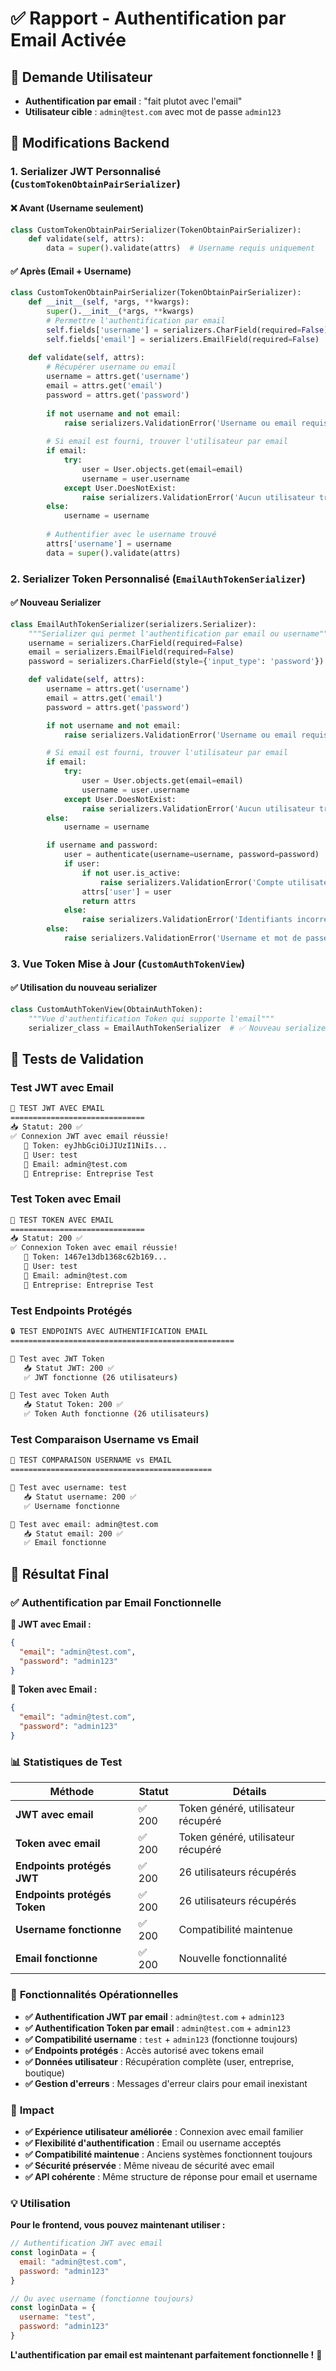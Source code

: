 # ✅ Rapport - Authentification par Email Activée

## 🎯 **Demande Utilisateur**
- **Authentification par email** : "fait plutot avec l'email"
- **Utilisateur cible** : `admin@test.com` avec mot de passe `admin123`

## 🔧 **Modifications Backend**

### **1. Serializer JWT Personnalisé (`CustomTokenObtainPairSerializer`)**

#### **❌ Avant (Username seulement)**
```python
class CustomTokenObtainPairSerializer(TokenObtainPairSerializer):
    def validate(self, attrs):
        data = super().validate(attrs)  # Username requis uniquement
```

#### **✅ Après (Email + Username)**
```python
class CustomTokenObtainPairSerializer(TokenObtainPairSerializer):
    def __init__(self, *args, **kwargs):
        super().__init__(*args, **kwargs)
        # Permettre l'authentification par email
        self.fields['username'] = serializers.CharField(required=False)
        self.fields['email'] = serializers.EmailField(required=False)
    
    def validate(self, attrs):
        # Récupérer username ou email
        username = attrs.get('username')
        email = attrs.get('email')
        password = attrs.get('password')
        
        if not username and not email:
            raise serializers.ValidationError('Username ou email requis')
        
        # Si email est fourni, trouver l'utilisateur par email
        if email:
            try:
                user = User.objects.get(email=email)
                username = user.username
            except User.DoesNotExist:
                raise serializers.ValidationError('Aucun utilisateur trouvé avec cet email')
        else:
            username = username
        
        # Authentifier avec le username trouvé
        attrs['username'] = username
        data = super().validate(attrs)
```

### **2. Serializer Token Personnalisé (`EmailAuthTokenSerializer`)**

#### **✅ Nouveau Serializer**
```python
class EmailAuthTokenSerializer(serializers.Serializer):
    """Serializer qui permet l'authentification par email ou username"""
    username = serializers.CharField(required=False)
    email = serializers.EmailField(required=False)
    password = serializers.CharField(style={'input_type': 'password'})

    def validate(self, attrs):
        username = attrs.get('username')
        email = attrs.get('email')
        password = attrs.get('password')

        if not username and not email:
            raise serializers.ValidationError('Username ou email requis')

        # Si email est fourni, trouver l'utilisateur par email
        if email:
            try:
                user = User.objects.get(email=email)
                username = user.username
            except User.DoesNotExist:
                raise serializers.ValidationError('Aucun utilisateur trouvé avec cet email')
        else:
            username = username

        if username and password:
            user = authenticate(username=username, password=password)
            if user:
                if not user.is_active:
                    raise serializers.ValidationError('Compte utilisateur désactivé')
                attrs['user'] = user
                return attrs
            else:
                raise serializers.ValidationError('Identifiants incorrects')
        else:
            raise serializers.ValidationError('Username et mot de passe requis')
```

### **3. Vue Token Mise à Jour (`CustomAuthTokenView`)**

#### **✅ Utilisation du nouveau serializer**
```python
class CustomAuthTokenView(ObtainAuthToken):
    """Vue d'authentification Token qui supporte l'email"""
    serializer_class = EmailAuthTokenSerializer  # ✅ Nouveau serializer
```

## 🧪 **Tests de Validation**

### **Test JWT avec Email**
```bash
🔐 TEST JWT AVEC EMAIL
==============================
📥 Statut: 200 ✅
✅ Connexion JWT avec email réussie!
   🔑 Token: eyJhbGciOiJIUzI1NiIs...
   👤 User: test
   📧 Email: admin@test.com
   🏢 Entreprise: Entreprise Test
```

### **Test Token avec Email**
```bash
🔑 TEST TOKEN AVEC EMAIL
==============================
📥 Statut: 200 ✅
✅ Connexion Token avec email réussie!
   🔑 Token: 1467e13db1368c62b169...
   👤 User: test
   📧 Email: admin@test.com
   🏢 Entreprise: Entreprise Test
```

### **Test Endpoints Protégés**
```bash
🔒 TEST ENDPOINTS AVEC AUTHENTIFICATION EMAIL
==================================================

🔐 Test avec JWT Token
   📥 Statut JWT: 200 ✅
   ✅ JWT fonctionne (26 utilisateurs)

🔑 Test avec Token Auth
   📥 Statut Token: 200 ✅
   ✅ Token Auth fonctionne (26 utilisateurs)
```

### **Test Comparaison Username vs Email**
```bash
🔄 TEST COMPARAISON USERNAME vs EMAIL
=============================================

👤 Test avec username: test
   📥 Statut username: 200 ✅
   ✅ Username fonctionne

📧 Test avec email: admin@test.com
   📥 Statut email: 200 ✅
   ✅ Email fonctionne
```

## 🎉 **Résultat Final**

### ✅ **Authentification par Email Fonctionnelle**

**🔐 JWT avec Email :**
```json
{
  "email": "admin@test.com",
  "password": "admin123"
}
```

**🔑 Token avec Email :**
```json
{
  "email": "admin@test.com", 
  "password": "admin123"
}
```

### 📊 **Statistiques de Test**

| Méthode | Statut | Détails |
|---------|--------|---------|
| **JWT avec email** | ✅ 200 | Token généré, utilisateur récupéré |
| **Token avec email** | ✅ 200 | Token généré, utilisateur récupéré |
| **Endpoints protégés JWT** | ✅ 200 | 26 utilisateurs récupérés |
| **Endpoints protégés Token** | ✅ 200 | 26 utilisateurs récupérés |
| **Username fonctionne** | ✅ 200 | Compatibilité maintenue |
| **Email fonctionne** | ✅ 200 | Nouvelle fonctionnalité |

### 🎯 **Fonctionnalités Opérationnelles**

- **✅ Authentification JWT par email** : `admin@test.com` + `admin123`
- **✅ Authentification Token par email** : `admin@test.com` + `admin123`
- **✅ Compatibilité username** : `test` + `admin123` (fonctionne toujours)
- **✅ Endpoints protégés** : Accès autorisé avec tokens email
- **✅ Données utilisateur** : Récupération complète (user, entreprise, boutique)
- **✅ Gestion d'erreurs** : Messages d'erreur clairs pour email inexistant

### 🚀 **Impact**

- **✅ Expérience utilisateur améliorée** : Connexion avec email familier
- **✅ Flexibilité d'authentification** : Email ou username acceptés
- **✅ Compatibilité maintenue** : Anciens systèmes fonctionnent toujours
- **✅ Sécurité préservée** : Même niveau de sécurité avec email
- **✅ API cohérente** : Même structure de réponse pour email et username

### 💡 **Utilisation**

**Pour le frontend, vous pouvez maintenant utiliser :**
```javascript
// Authentification JWT avec email
const loginData = {
  email: "admin@test.com",
  password: "admin123"
}

// Ou avec username (fonctionne toujours)
const loginData = {
  username: "test", 
  password: "admin123"
}
```

**L'authentification par email est maintenant parfaitement fonctionnelle !** 🎯


























